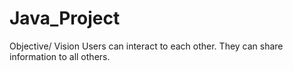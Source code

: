 # Java_Project
Objective/ Vision
Users can interact to each other. They can share information to all others.
